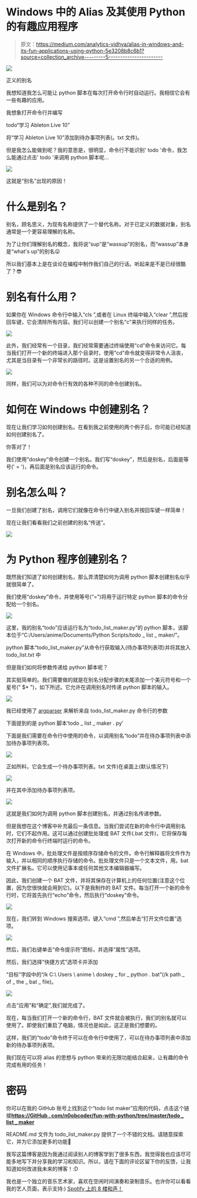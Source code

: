 # Windows 中的 Alias 及其使用 Python 的有趣应用程序

> 原文：<https://medium.com/analytics-vidhya/alias-in-windows-and-its-fun-applications-using-python-5e3208b8c6b1?source=collection_archive---------5----------------------->

![](img/f57ba8639e7023231b8d0d3a7955b932.png)

正义的别名

我想知道我怎么可能让 python 脚本在每次打开命令行时自动运行。我相信它会有一些有趣的应用。

我想象打开命令行并编写

todo“学习 Ableton Live 10”

将“学习 Ableton Live 10”添加到待办事项列表(。txt 文件)。

但是我怎么能做到呢？我的意思是，很明显，命令行不能识别' todo '命令，我怎么能通过点击' todo '来调用 python 脚本呢…

![](img/0ed6ea1c388df8216d247719755d49d6.png)

这就是“别名”出现的原因！

# 什么是别名？

别名，顾名思义，为现有名称提供了一个替代名称。对于已定义的数据对象，别名通常是一个更容易理解的名称。

为了让你们理解别名的概念，我将说“sup”是“wassup”的别名，而“wassup”本身是“what's up”的别名😛

所以我们基本上是在谈论在编程中制作我们自己的行话。听起来是不是已经很酷了？😎

# 别名有什么用？

如果你在 Windows 命令行中输入“cls ”,或者在 Linux 终端中输入“clear ”,然后按回车键，它会清除所有内容。我们可以创建一个别名“c”来执行同样的任务。

![](img/0d8f69b8cfdf3e3247a1097cdaaf9132.png)

此外，我们经常有一个目录，我们经常需要通过终端使用“cd”命令来访问它。每当我们打开一个新的终端进入那个目录时，使用“cd”命令就变得非常令人沮丧，尤其是当目录有一个非常长的路径时。这是设置别名的另一个合适的用例。

![](img/c20db902011ec284fc1f107d1e7b9eb3.png)

同样，我们可以为对命令行有效的各种不同的命令创建别名。

# 如何在 Windows 中创建别名？

现在让我们学习如何创建别名。在看到我之前使用的两个例子后，你可能已经知道如何创建别名了。

你答对了！

我们使用“doskey”命令创建一个别名。我们写“doskey”，然后是别名，后面是等号(' = ')，再后面是别名应该运行的命令。

# 别名怎么叫？

一旦我们创建了别名，调用它们就像在命令行中键入别名并按回车键一样简单！

现在让我们看看我们之前创建的别名“传送”。

![](img/7b3a591bad5da2cf885eead10b6bb91a.png)

# 为 Python 程序创建别名？

既然我们知道了如何创建别名，那么弄清楚如何为调用 python 脚本创建别名似乎就很简单了。

我们使用“doskey”命令，并使用等号(“=”)将用于运行特定 python 脚本的命令分配给一个别名。

![](img/ace89608030d0ca2f9ba40bf19238037.png)

这里，我的别名“todo”应该运行名为“todo_list_maker.py”的 python 脚本，该脚本位于“C:/Users/anime/Documents/Python Scripts/todo _ list _ maker/”。

python 脚本“todo_list_maker.py”从命令行获取输入(待办事项列表项)并将其放入 todo_list.txt 中

但是我们如何将参数传递给 python 脚本呢？

其实挺简单的。我们需要做的就是在别名分配步骤的末尾添加一个美元符号和一个星号(" $* ")，如下所述。它允许在调用别名时传递 python 脚本的输入。

![](img/ae55fe946d7d4964c2bf1b6bcf3e7e5b.png)

我已经使用了 [argparser](https://docs.python.org/3/howto/argparse.html) 来解析来自 todo_list_maker.py 命令行的参数

下面提到的是 python 脚本‘todo _ list _ maker . py’

下面是我们需要在命令行中使用的命令，以调用别名“todo”并在待办事项列表中添加待办事项列表项。

![](img/c30b3e44540d3dcfbdafb066e0343977.png)

正如所料，它会生成一个待办事项列表。txt 文件)在桌面上(默认情况下)

![](img/6d3c3abe0db3d4dd1d84ac9d8764dd8b.png)

并在其中添加待办事项列表项。

![](img/8013cee415b432bca9a8ae0f5220acb2.png)

这就是我们如何为调用 python 脚本创建别名，并通过别名传递参数。

但是我想在这个博客中补充最后一条信息。当我们尝试在新的命令行中调用别名时，它们不起作用。这可以通过创建批处理或 BAT 文件(.bat 文件)，它将保存每次打开新的命令行终端时运行的命令。

在 Windows 中，批处理文件是按顺序存储命令的文件。命令行解释器将文件作为输入，并以相同的顺序执行存储的命令。批处理文件只是一个文本文件，用。bat 文件扩展名。它可以使用记事本或任何其他文本编辑器编写。

因此，我们创建一个 BAT 文件，并将其保存在计算机上的任何位置(注意这个位置，因为您很快就会用到它)。以下是我制作的 BAT 文件。每当打开一个新的命令行时，它将首先执行“echo”命令，然后执行“doskey”命令。

![](img/6238aa4d339c230f6a3edcbb75786ef6.png)

现在，我们转到 Windows 搜索选项，键入“cmd ”,然后单击“打开文件位置”选项。

![](img/0a729292eedb1260f49a5a45a343120f.png)

然后，我们右键单击“命令提示符”图标，并选择“属性”选项。

然后，我们选择“快捷方式”选项卡并添加

“目标”字段中的“/k C:\ Users \ anime \ doskey _ for _ python . bat”(/k path _ of _ the _ bat _ file)。

![](img/b6ae3d95c0440272a54187ca3e66231e.png)

点击“应用”和“确定”,我们就完成了。

现在，每当我们打开一个新的命令行，BAT 文件就会被执行，我们的别名就可以使用了。即使我们重启了电脑，情况也是如此，这正是我们想要的。

这样，我们的“todo”命令终于可以在命令行中使用了，可以在待办事项列表中添加新的待办事项列表项。

我们现在可以将 alias 的思想与 python 带来的无限功能结合起来，让有趣的命令完成有用的任务！

# 密码

你可以在我的 GitHub 账号上找到这个“todo list maker”应用的代码，点击这个链接[**https://GitHub . com/n0obcoder/fun-with-python/tree/master/todo _ list _ maker**](https://github.com/n0obcoder/fun-with-python/tree/master/todo_list_maker)

README.md 文件为 todo_list_maker.py 提供了一个不错的文档。请随意探索它，并为它添加更多的功能🙂

我写这篇博客是因为我通过阅读别人的博客学到了很多东西，我觉得我也应该尽可能多地写下并分享我的学习和知识。所以，请在下面的评论区留下你的反馈，让我知道如何改进我未来的博客！:D

我也是一个独立的音乐艺术家，喜欢在空闲时间演奏和录制音乐。也许你可以看看我的艺人页面，表示支持:)
[Spotify 上的 8 楼和声！](https://open.spotify.com/artist/7G2BgSnludIYl1gFyJKG6X?si=Bv5L4ZAVQrmIsl5SgGRAUw)